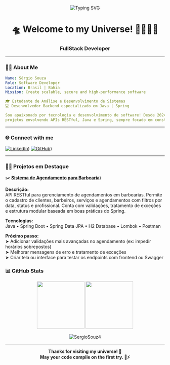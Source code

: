 <p align="center">
  <img src="https://readme-typing-svg.demolab.com?font=Fira+Code&weight=500&size=24&pause=1000&color=00F0FF&center=true&vCenter=true&width=435&lines=FullStack+Developer;DevOps+Explorer;Coffee+%2B+Code+%3D+Life" alt="Typing SVG" />
</p>

<h1 align="center">🛸 Welcome to my Universe! 🌌🧑‍🚀✨</h1>
<h3 align="center">FullStack Developer</h3>

---

### 👨‍💻 About Me
```yaml
Name: Sérgio Souza
Role: Software Developer
Location: Brasil | Bahia
Mission: Create scalable, secure and high-performance software

🎓 Estudante de Análise e Desenvolvimento de Sistemas
💻 Desenvolvedor Backend especializado em Java | Spring

Sou apaixonado por tecnologia e desenvolvimento de software! Desde 2024, venho estudando e trabalhando em
projetos envolvendo APIs RESTful, Java e Spring, sempre focado em construir soluções eficientes e inovadoras.

```
---

### 🌐 Connect with me

[![LinkedIn](https://img.shields.io/badge/-LinkedIn-0A66C2?style=for-the-badge&logo=linkedin&logoColor=white)](https://www.linkedin.com/in/sergiosouza4142/))
[![GitHub](https://img.shields.io/badge/-GitHub-181717?style=for-the-badge&logo=github&logoColor=white)](https://github.com/SergioSouz4))

---

### 🧑‍🚀 Projetos em Destaque
✂️ [**Sistema de Agendamento para Barbearia**](https://github.com/SergioSouz4/barbearia.app/tree/main))

**Descrição:**  
API RESTful para gerenciamento de agendamentos em barbearias. Permite o cadastro de clientes, barbeiros, serviços e agendamentos com filtros por data, status e profissional. Conta com validações, tratamento de exceções e estrutura modular baseada em boas práticas do Spring.

**Tecnologias:**  
Java • Spring Boot • Spring Data JPA • H2 Database • Lombok • Postman

**Próximo passo:**  
➤ Adicionar validações mais avançadas no agendamento (ex: impedir horários sobrepostos)  
➤ Melhorar mensagens de erro e tratamento de exceções  
➤ Criar tela ou interface para testar os endpoints com frontend ou Swagger  

### 📊 GitHub Stats

<p align="center">
  <img height="150em" src="https://github-readme-stats.vercel.app/api?username=SergioSouz4&show_icons=true&theme=tokyonight&hide=prs&count_private=true"/>
  <img height="150em" src="https://github-readme-stats.vercel.app/api/top-langs/?username=SergioSouz4&layout=compact&theme=tokyonight"/>
</p>

<p align="center">
  <img src="https://komarev.com/ghpvc/?username=SergioSouz4&label=Profile%20views&color=0e75b6&style=flat" alt="SergioSouz4" />
</p>

---

<p align="center">
  <strong>Thanks for visiting my universe! 🌌<br>
  May your code compile on the first try. 🧠⚡</strong>
</p>
